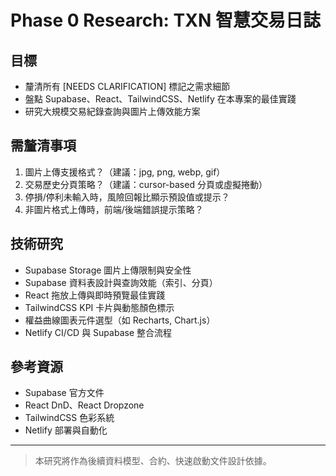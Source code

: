 # Phase 0 Research: TXN 智慧交易日誌

## 目標
- 釐清所有 [NEEDS CLARIFICATION] 標記之需求細節
- 盤點 Supabase、React、TailwindCSS、Netlify 在本專案的最佳實踐
- 研究大規模交易紀錄查詢與圖片上傳效能方案

## 需釐清事項
1. 圖片上傳支援格式？（建議：jpg, png, webp, gif）
2. 交易歷史分頁策略？（建議：cursor-based 分頁或虛擬捲動）
3. 停損/停利未輸入時，風險回報比顯示預設值或提示？
4. 非圖片格式上傳時，前端/後端錯誤提示策略？

## 技術研究
- Supabase Storage 圖片上傳限制與安全性
- Supabase 資料表設計與查詢效能（索引、分頁）
- React 拖放上傳與即時預覽最佳實踐
- TailwindCSS KPI 卡片與動態顏色標示
- 權益曲線圖表元件選型（如 Recharts, Chart.js）
- Netlify CI/CD 與 Supabase 整合流程

## 參考資源
- Supabase 官方文件
- React DnD、React Dropzone
- TailwindCSS 色彩系統
- Netlify 部署與自動化

---

> 本研究將作為後續資料模型、合約、快速啟動文件設計依據。